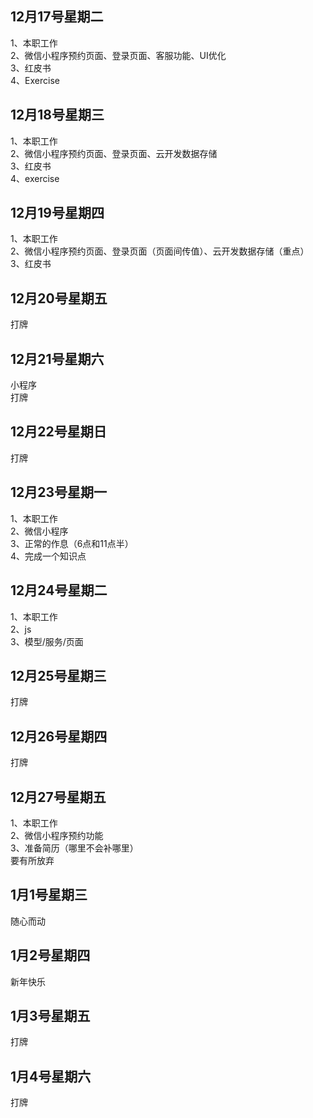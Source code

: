 ## 12月17号星期二
1、本职工作<br>
2、微信小程序预约页面、登录页面、客服功能、UI优化<br>
3、红皮书<br>
4、Exercise<br>
## 12月18号星期三
1、本职工作<br>
2、微信小程序预约页面、登录页面、云开发数据存储<br>
3、红皮书<br>
4、exercise<br>
## 12月19号星期四
1、本职工作<br>
2、微信小程序预约页面、登录页面（页面间传值）、云开发数据存储（重点）<br>
3、红皮书<br>
## 12月20号星期五
打牌<br>
## 12月21号星期六
小程序<br>
打牌<br>
## 12月22号星期日
打牌<br>
## 12月23号星期一
1、本职工作<br>
2、微信小程序<br>
3、正常的作息（6点和11点半）<br>
4、完成一个知识点<br>
## 12月24号星期二
1、本职工作<br>
2、js<br>
3、模型/服务/页面<br>
## 12月25号星期三
打牌<br>
## 12月26号星期四
打牌<br>
## 12月27号星期五
1、本职工作<br>
2、微信小程序预约功能<br>
3、准备简历（哪里不会补哪里）<br>
要有所放弃<br>
## 1月1号星期三
随心而动<br>
## 1月2号星期四
新年快乐<br>
## 1月3号星期五
打牌<br>
## 1月4号星期六
打牌<br>